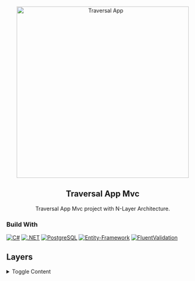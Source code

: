 <br />
<p align="center">
  <a href="https://github.com/ayhan-karaman/TraversalApp">
    <img width="450" src="https://user-images.githubusercontent.com/68536015/207244603-112fa1df-e97f-4495-894b-10bde7e9837f.png" alt="Traversal App">
  </a>
  <h2 align="center">Traversal App Mvc</h2>
  <p align="center"> Traversal App Mvc project with N-Layer Architecture.</p>
</p>

### Build With
[![C#](https://img.shields.io/badge/Csharp-563D7C?style=for-the-badge&logo=Csharp&logoColor=white)](https://learn.microsoft.com/en-us/dotnet/csharp/)
[![.NET](https://img.shields.io/badge/ASP.NET-0090d6?style=for-the-badge&logo=.net&logoColor=white)](https://learn.microsoft.com/en-us/aspnet/core/)
[![PostgreSQL](https://img.shields.io/badge/PostgreSQL-4169E1?style=for-the-badge&logo=PostgreSQL&logoColor=white)](https://www.postgresql.org/)
[![Entity-Framework](https://img.shields.io/badge/EntityFramework-512bd4?style=for-the-badge&logo=nuget&logoColor=white)](https://docs.microsoft.com/tr-tr/ef/)
[![FluentValidation](https://img.shields.io/badge/FluentValidation-40babd?style=for-the-badge&logo=nuget&logoColor=white)](https://docs.fluentvalidation.net/en/latest/)
<!-- [![Autofac](https://img.shields.io/badge/Autofac-04fe6a?style=for-the-badge&logo=nuget&logoColor=white)](https://autofac.org/) -->

## Layers
<details>
  <summary>Toggle Content</summary>
  
### Business

<a href="https://github.com/ayhan-karaman/TraversalApp/tree/master/Business">Business Layer</a> created to process or control the incoming information according to the required conditions.


### DataAccess

<a href="https://github.com/ayhan-karaman/TraversalApp/tree/master/DataAccess">Data Access Layer</a>  created to perform database CRUD operations.

### Entities

<a href="https://github.com/ayhan-karaman/TraversalApp/tree/master/Entities">Entities Layer</a>  created for database tables.

### MVC-APP

<a href="https://github.com/ayhan-karaman/TraversalApp/tree/master/UIApp">UIApp Layer</a> that opens the business layer to the internet.
</details>